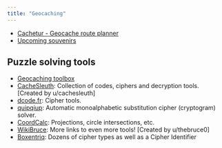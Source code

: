 ```yaml
---
title: "Geocaching"
---
```


- [Cachetur - Geocache route planner](https://cachetur.no)
- [Upcoming souvenirs](https://thea-team.net/souvenirs/upcoming)

## Puzzle solving tools

- [Geocaching toolbox](https://www.geocachingtoolbox.com/)
- [CacheSleuth](https://www.cachesleuth.com/): Collection of codes, ciphers and decryption tools. [Created by u/cachesleuth]
- [dcode.fr](https://www.dcode.fr/en): Cipher tools.
- [quipqiup](http://quipqiup.com/): Automatic monoalphabetic substitution cipher (cryptogram) solver.
- [CoordCalc](https://geo.javawa.nl/coordcalc/index_en.html): Projections, circle intersections, etc.
- [WikiBruce](https://ref.wikibruce.com/): More links to even more tools! [Created by u/thebruce0]
- [Boxentriq](https://www.boxentriq.com/): Dozens of cipher types as well as a Cipher Identifier
